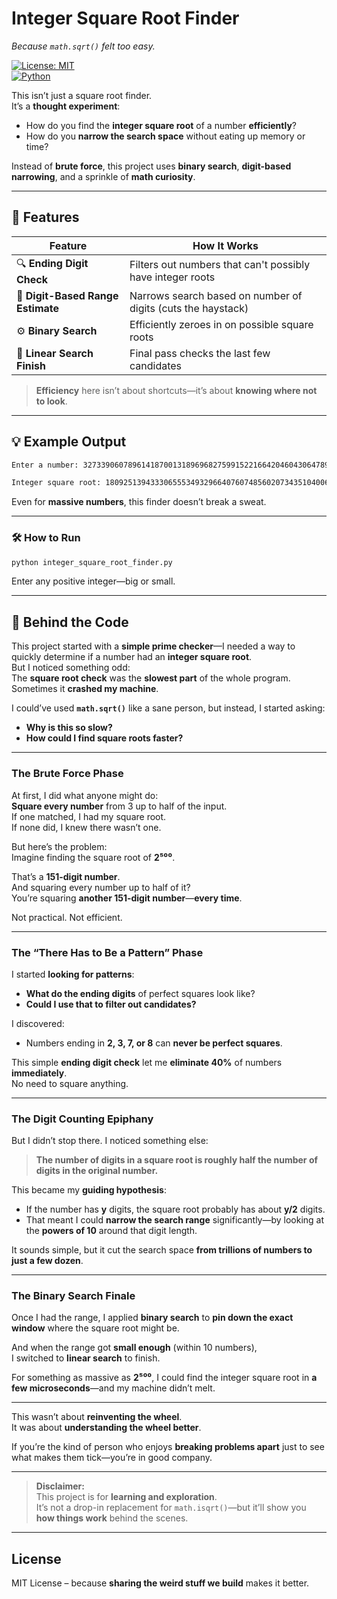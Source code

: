 # Integer Square Root Finder

_Because `math.sqrt()` felt too easy._

[![License: MIT](https://img.shields.io/badge/License-MIT-yellow.svg)](LICENSE)  
[![Python](https://img.shields.io/badge/Python-3.x-blue.svg)](https://www.python.org/)

This isn’t just a square root finder.  
It’s a **thought experiment**:
- How do you find the **integer square root** of a number **efficiently**?  
- How do you **narrow the search space** without eating up memory or time?

Instead of **brute force**, this project uses **binary search**, **digit-based narrowing**, and a sprinkle of **math curiosity**.

---

## 🚀 Features

| Feature                          | How It Works                                                   |
|----------------------------------|----------------------------------------------------------------|
| 🔍 **Ending Digit Check**       | Filters out numbers that can't possibly have integer roots     |
| 🧲 **Digit-Based Range Estimate** | Narrows search based on number of digits (cuts the haystack)  |
| ⚙️ **Binary Search**              | Efficiently zeroes in on possible square roots                 |
| 💪 **Linear Search Finish**       | Final pass checks the last few candidates                      |

> **Efficiency** here isn’t about shortcuts—it’s about **knowing where not to look**.

---

## 💡 Example Output

```bash
Enter a number: 3273390607896141870013189696827599152216642046043064789483291368096133796404674554883270092325904157150886684127560071009217256545885393053328527589376

Integer square root: 1809251394333065553493296640760748560207343510400633813116524750123642650624
```

Even for **massive numbers**, this finder doesn’t break a sweat.

---

### 🛠️ How to Run

```bash
python integer_square_root_finder.py
```

Enter any positive integer—big or small.

---

## 🧰 Behind the Code

This project started with a **simple prime checker**—I needed a way to quickly determine if a number had an **integer square root**.  
But I noticed something odd:  
The **square root check** was the **slowest part** of the whole program. Sometimes it **crashed my machine**.

I could’ve used **`math.sqrt()`** like a sane person, but instead, I started asking:

- **Why is this so slow?**  
- **How could I find square roots faster?**

---

### The Brute Force Phase

At first, I did what anyone might do:  
**Square every number** from 3 up to half of the input.  
If one matched, I had my square root.  
If none did, I knew there wasn’t one.

But here’s the problem:  
Imagine finding the square root of **2⁵⁰⁰**.

That’s a **151-digit number**.  
And squaring every number up to half of it?  
You’re squaring **another 151-digit number**—**every time**.

Not practical. Not efficient.

---

### The “There Has to Be a Pattern” Phase

I started **looking for patterns**:

- **What do the ending digits** of perfect squares look like?  
- **Could I use that to filter out candidates?**

I discovered:

- Numbers ending in **2, 3, 7, or 8** can **never be perfect squares**.

This simple **ending digit check** let me **eliminate 40%** of numbers **immediately**.  
No need to square anything.

---

### The Digit Counting Epiphany

But I didn’t stop there. I noticed something else:

> **The number of digits in a square root is roughly half the number of digits in the original number.**

This became my **guiding hypothesis**:

- If the number has **y** digits, the square root probably has about **y/2** digits.
- That meant I could **narrow the search range** significantly—by looking at the **powers of 10** around that digit length.

It sounds simple, but it cut the search space **from trillions of numbers to just a few dozen**.

---

### The Binary Search Finale

Once I had the range, I applied **binary search** to **pin down the exact window** where the square root might be.

And when the range got **small enough** (within 10 numbers),  
I switched to **linear search** to finish.

For something as massive as **2⁵⁰⁰**, I could find the integer square root in **a few microseconds**—and my machine didn’t melt.

---

This wasn’t about **reinventing the wheel**.  
It was about **understanding the wheel better**.

If you’re the kind of person who enjoys **breaking problems apart** just to see what makes them tick—you’re in good company.

---

> **Disclaimer:**  
> This project is for **learning and exploration**.  
> It’s not a drop-in replacement for `math.isqrt()`—but it’ll show you **how things work** behind the scenes.

---

## License

MIT License – because **sharing the weird stuff we build** makes it better.

